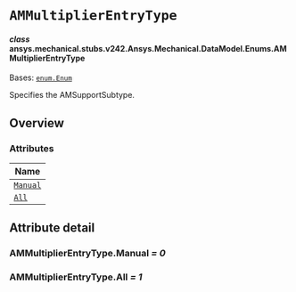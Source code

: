 # `AMMultiplierEntryType`



#### *class* ansys.mechanical.stubs.v242.Ansys.Mechanical.DataModel.Enums.AMMultiplierEntryType

Bases: [`enum.Enum`](https://docs.python.org/3/library/enum.html#enum.Enum)

Specifies the AMSupportSubtype.

<!-- !! processed by numpydoc !! -->

<a id="overview"></a>

## Overview

### Attributes

| Name |
| --------------------------------------------- |
| [`Manual`](#AMMultiplierEntryType.Manual) |
| [`All`](#AMMultiplierEntryType.All) |

<a id="attribute-detail"></a>

## Attribute detail

<a id="AMMultiplierEntryType.Manual"></a>

### AMMultiplierEntryType.Manual *= 0*

<a id="AMMultiplierEntryType.All"></a>

### AMMultiplierEntryType.All *= 1*


